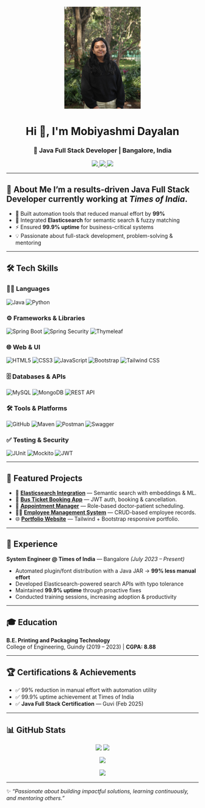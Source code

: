 <!-- Profile Image -->
<p align="center">
  <img src="profile.jpg" alt="Profile" width="200" />
</p>

<h1 align="center">Hi 👋, I'm Mobiyashmi Dayalan</h1>
<h3 align="center">🚀 Java Full Stack Developer | Bangalore, India</h3>

<p align="center">
  <a href="https://linkedin.com/in/mobiyashmi">
    <img src="https://img.shields.io/badge/LinkedIn-blue?style=for-the-badge&logo=linkedin" />
  </a>
  <a href="mailto:mobiyashmidayalan@gmail.com">
    <img src="https://img.shields.io/badge/Gmail-red?style=for-the-badge&logo=gmail&logoColor=white" />
  </a>
  <a href="https://mobiyashmi-dayalan.netlify.app">
    <img src="https://img.shields.io/badge/Portfolio-black?style=for-the-badge&logo=About.me&logoColor=white" />
  </a>
</p>

---

## 🔭 About Me I’m a results-driven **Java Full Stack Developer** currently working at *Times of India*. 
- 🚀 Built automation tools that reduced manual effort by **99%**
- 🔎 Integrated **Elasticsearch** for semantic search & fuzzy matching
- ⚡ Ensured **99.9% uptime** for business-critical systems
- 💡 Passionate about full-stack development, problem-solving & mentoring  

---

## 🛠 Tech Skills

### 👨‍💻 Languages  
![Java](https://img.shields.io/badge/Java-ED8B00?style=for-the-badge&logo=openjdk&logoColor=white)
![Python](https://img.shields.io/badge/Python-3776AB?style=for-the-badge&logo=python&logoColor=white)

### ⚙️ Frameworks & Libraries  
![Spring Boot](https://img.shields.io/badge/SpringBoot-6DB33F?style=for-the-badge&logo=springboot&logoColor=white)
![Spring Security](https://img.shields.io/badge/SpringSecurity-6DB33F?style=for-the-badge&logo=springsecurity&logoColor=white)
![Thymeleaf](https://img.shields.io/badge/Thymeleaf-005F0F?style=for-the-badge&logo=thymeleaf&logoColor=white)

### 🌐 Web & UI  
![HTML5](https://img.shields.io/badge/HTML5-E34F26?style=for-the-badge&logo=html5&logoColor=white)
![CSS3](https://img.shields.io/badge/CSS3-1572B6?style=for-the-badge&logo=css3&logoColor=white)
![JavaScript](https://img.shields.io/badge/JavaScript-F7DF1E?style=for-the-badge&logo=javascript&logoColor=black)
![Bootstrap](https://img.shields.io/badge/Bootstrap-563D7C?style=for-the-badge&logo=bootstrap&logoColor=white)
![Tailwind CSS](https://img.shields.io/badge/TailwindCSS-38B2AC?style=for-the-badge&logo=tailwind-css&logoColor=white)

### 🗄️ Databases & APIs  
![MySQL](https://img.shields.io/badge/MySQL-005C84?style=for-the-badge&logo=mysql&logoColor=white)
![MongoDB](https://img.shields.io/badge/MongoDB-4EA94B?style=for-the-badge&logo=mongodb&logoColor=white)
![REST API](https://img.shields.io/badge/REST-02569B?style=for-the-badge&logo=rest&logoColor=white)

### 🛠 Tools & Platforms  
![GitHub](https://img.shields.io/badge/GitHub-181717?style=for-the-badge&logo=github&logoColor=white)
![Maven](https://img.shields.io/badge/Maven-C71A36?style=for-the-badge&logo=apachemaven&logoColor=white)
![Postman](https://img.shields.io/badge/Postman-FF6C37?style=for-the-badge&logo=postman&logoColor=white)
![Swagger](https://img.shields.io/badge/Swagger-85EA2D?style=for-the-badge&logo=swagger&logoColor=black)

### ✅ Testing & Security  
![JUnit](https://img.shields.io/badge/JUnit-25A162?style=for-the-badge&logo=junit5&logoColor=white)
![Mockito](https://img.shields.io/badge/Mockito-239120?style=for-the-badge&logoColor=white)
![JWT](https://img.shields.io/badge/JWT-000000?style=for-the-badge&logo=jsonwebtokens&logoColor=white)

---

## 🚀 Featured Projects
- 🔎 **[Elasticsearch Integration](https://github.com/MOBIYASHMI/)** — Semantic search with embeddings & ML.  
- 🚌 **[Bus Ticket Booking App](https://github.com/MOBIYASHMI/)** — JWT auth, booking & cancellation.  
- 📅 **[Appointment Manager](https://github.com/MOBIYASHMI/)** — Role-based doctor-patient scheduling.  
- 👨‍💼 **[Employee Management System](https://github.com/MOBIYASHMI/)** — CRUD-based employee records.  
- 🌐 **[Portfolio Website](https://mobiyashmi-dayalan.netlify.app)** — Tailwind + Bootstrap responsive portfolio.  

---

## 💼 Experience
**System Engineer @ Times of India** — Bangalore *(July 2023 – Present)*  
- Automated plugin/font distribution with a Java JAR → **99% less manual effort**  
- Developed Elasticsearch-powered search APIs with typo tolerance  
- Maintained **99.9% uptime** through proactive fixes  
- Conducted training sessions, increasing adoption & productivity  

---

## 🎓 Education
**B.E. Printing and Packaging Technology**  
College of Engineering, Guindy (2019 – 2023) | **CGPA: 8.88**  

---

## 🏆 Certifications & Achievements
- ✅ 99% reduction in manual effort with automation utility  
- ✅ 99.9% uptime achievement at Times of India  
- ✅ **Java Full Stack Certification** — Guvi (Feb 2025)  

---

## 📊 GitHub Stats

<p align="center">
  <img src="https://github-readme-stats.vercel.app/api?username=MOBIYASHMI&show_icons=true&theme=radical" height="180em" />
  <img src="https://github-readme-stats.vercel.app/api/top-langs/?username=MOBIYASHMI&layout=compact&theme=radical" height="180em" />
</p>

<p align="center">
  <img src="https://github-readme-streak-stats.herokuapp.com?user=MOBIYASHMI&theme=radical&hide_border=true" />
</p>

<p align="center">
  <img src="https://github-profile-trophy.vercel.app/?username=MOBIYASHMI&theme=radical&no-frame=true&margin-w=15&margin-h=15" />
</p>

---

✨ *“Passionate about building impactful solutions, learning continuously, and mentoring others.”*  
